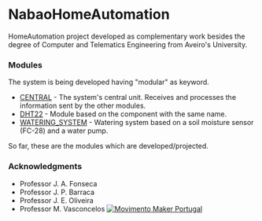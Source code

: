 # NabaoHomeAutomation

HomeAutomation project developed as complementary work besides the degree of Computer and Telematics Engineering from Aveiro's University.

### Modules

The system is being developed having "modular" as keyword.

* [CENTRAL](./Modules/CENTRAL) - The system's central unit. Receives and processes the information sent by the other modules.
* [DHT22](./Modules/DHT22) - Module based on the component with the same name.
* [WATERING_SYSTEM](./Modules/WATERING_SYSTEM) - Watering system based on a soil moisture sensor (FC-28) and a water pump.

So far, these are the modules which are developed/projected.

### Acknowledgments

* Professor J. A. Fonseca
* Professor J. P. Barraca
* Professor J. E. Oliveira
* Professor M. Vasconcelos
[![Movimento Maker Portugal](https://forum.movimentomaker.pt/uploads/default/original/1X/c2ce1564e35d002983319f614bebd67ee76a054d.png)](http://forum.movimentomaker.pt)
